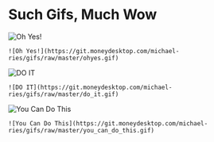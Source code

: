 # Such Gifs, Much Wow

![Oh Yes!](https://git.moneydesktop.com/michael-ries/gifs/raw/master/ohyes.gif)
```
![Oh Yes!](https://git.moneydesktop.com/michael-ries/gifs/raw/master/ohyes.gif)
```

![DO IT](https://git.moneydesktop.com/michael-ries/gifs/raw/master/do_it.gif)
```
![DO IT](https://git.moneydesktop.com/michael-ries/gifs/raw/master/do_it.gif)
```

![You Can Do This](https://git.moneydesktop.com/michael-ries/gifs/raw/master/you_can_do_this.gif)
```
![You Can Do This](https://git.moneydesktop.com/michael-ries/gifs/raw/master/you_can_do_this.gif)
```

